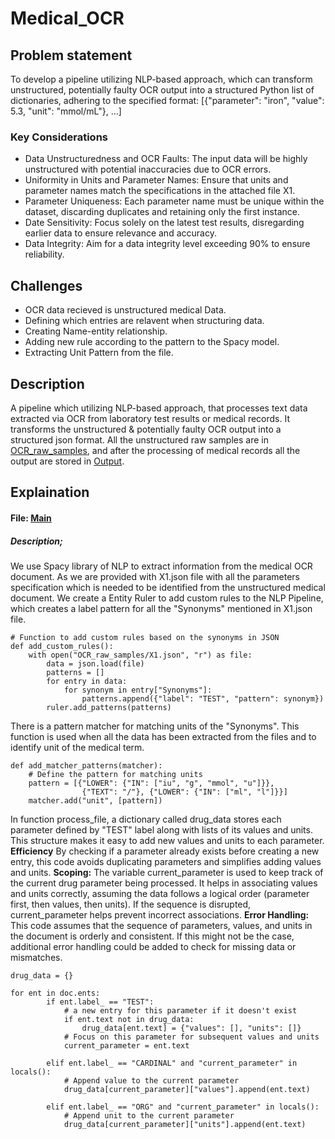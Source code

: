 # Medical_OCR

## Problem statement
To develop a pipeline utilizing NLP-based approach, which can transform unstructured, potentially faulty OCR output into a structured Python list of dictionaries, adhering to the specified format:
[{"parameter": "iron", "value": 5.3, "unit": "mmol/mL"}, ...]

### Key Considerations
- Data Unstructuredness and OCR Faults: The input data will be highly unstructured with potential inaccuracies due to OCR errors.
- Uniformity in Units and Parameter Names: Ensure that units and parameter names match the specifications in the attached file X1.
- Parameter Uniqueness: Each parameter name must be unique within the dataset, discarding duplicates and retaining only the first instance.
- Date Sensitivity: Focus solely on the latest test results, disregarding earlier data to ensure relevance and accuracy.
- Data Integrity: Aim for a data integrity level exceeding 90% to ensure reliability.


## Challenges
- OCR data recieved is unstructured medical Data.
- Defining which entries are relavent when structuring data.
- Creating Name-entity relationship.
- Adding new rule according to the pattern to the Spacy model.
- Extracting Unit Pattern from the file.


## Description
A pipeline which utilizing NLP-based approach, that processes text data extracted via OCR from laboratory test results or medical records. It transforms the unstructured & potentially faulty OCR output into a structured json format. All the unstructured raw samples are in [OCR_raw_samples](OCR_raw_samples), and after the processing of medical records all the output are stored in [Output](Output).

## Explaination

#### File: [Main](main.py)
##### Description; 
We use Spacy library of NLP to extract information from the medical OCR document. As we are provided with X1.json file with all the parameters specification which is needed to be identified from the unstructured medical document. We create a Entity Ruler to add custom rules to the NLP Pipeline, which creates a label pattern for all the "Synonyms" mentioned in X1.json file. 
```
# Function to add custom rules based on the synonyms in JSON
def add_custom_rules():
    with open("OCR_raw_samples/X1.json", "r") as file:
        data = json.load(file)
        patterns = []
        for entry in data:
            for synonym in entry["Synonyms"]:
                patterns.append({"label": "TEST", "pattern": synonym})
        ruler.add_patterns(patterns)
```
There is a pattern matcher for matching units of the "Synonyms". This function is used when all the data has been extracted from the files and to identify unit of the medical term.
```
def add_matcher_patterns(matcher):
    # Define the pattern for matching units
    pattern = [{"LOWER": {"IN": ["iu", "g", "mmol", "u"]}},
                {"TEXT": "/"}, {"LOWER": {"IN": ["ml", "l"]}}]
    matcher.add("unit", [pattern])
```
In function process_file, a dictionary called drug_data stores each parameter defined by "TEST" label along with lists of its values and units. This structure makes it easy to add new values and units to each parameter.
**Efficiency** By checking if a parameter already exists before creating a new entry, this code avoids duplicating parameters and simplifies adding values and units.
**Scoping:** The variable current_parameter is used to keep track of the current drug parameter being processed. It helps in associating values and units correctly, assuming the data follows a logical order (parameter first, then values, then units). If the sequence is disrupted, current_parameter helps prevent incorrect associations.
**Error Handling:** This code assumes that the sequence of parameters, values, and units in the document is orderly and consistent. If this might not be the case, additional error handling could be added to check for missing data or mismatches.
```
drug_data = {}

for ent in doc.ents:
        if ent.label_ == "TEST":
            # a new entry for this parameter if it doesn't exist
            if ent.text not in drug_data:
                drug_data[ent.text] = {"values": [], "units": []}
            # Focus on this parameter for subsequent values and units
            current_parameter = ent.text

        elif ent.label_ == "CARDINAL" and "current_parameter" in locals():
            # Append value to the current parameter
            drug_data[current_parameter]["values"].append(ent.text)

        elif ent.label_ == "ORG" and "current_parameter" in locals():
            # Append unit to the current parameter
            drug_data[current_parameter]["units"].append(ent.text)
```
